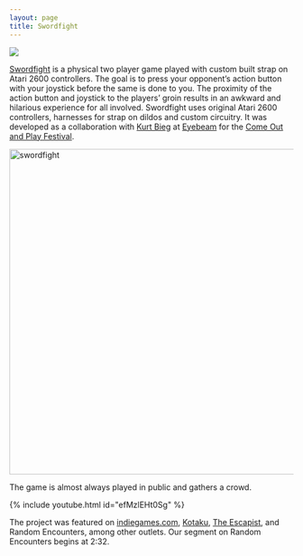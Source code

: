 ```yaml
---
layout: page
title: Swordfight
---
```


![](http://28.media.tumblr.com/tumblr_m2xw79xBzC1ruobkyo1_1280.jpg)

[Swordfight](http://swordfightgame.tumblr.com/) is a physical two player game played with custom built strap on Atari 2600 controllers. The goal is to press your opponent’s action button with your joystick before the same is done to you. The proximity of the action button and joystick to the players’ groin results in an awkward and hilarious experience for all involved. Swordfight uses original Atari 2600 controllers, harnesses for strap on dildos and custom circuitry. It was developed as a collaboration with [Kurt Bieg](http://thinkbieg.com/) at [Eyebeam](http://eyebeam.org/) for the [Come Out and Play Festival](http://www.comeoutandplay.org/).

<a data-flickr-embed="true" href="https://www.flickr.com/photos/jasoneppink/7749713460" title="swordfight"><img src="https://farm9.staticflickr.com/8429/7749713460_a9d6c148a0_b.jpg" width="1024" height="576" alt="swordfight"></a><script async src="//embedr.flickr.com/assets/client-code.js" charset="utf-8"></script>

The game is almost always played in public and gathers a crowd. 

{% include youtube.html id="efMzlEHt0Sg" %}

The project was featured on [indiegames.com](http://indiegames.com/2012/04/kurt_bieg_and_ramsey_nasser_on.html), [Kotaku](http://kotaku.com/5904517/using-strap+on-joysticks-to-fight-with-fake-dicks), [The Escapist](http://www.escapistmagazine.com/news/view/116917-Behold-the-Magnificently-Awkward-Atari-Strap-On-Swordfighting-Game), and Random Encounters, among other outlets. Our segment on Random Encounters begins at 2:32.